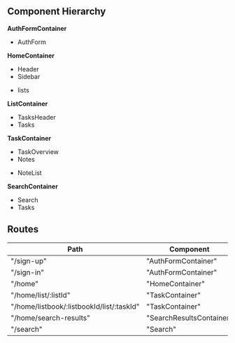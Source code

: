 ## Component Hierarchy

**AuthFormContainer**
 - AuthForm

**HomeContainer**
 - Header
 - Sidebar
  * lists

**ListContainer**
 - TasksHeader
 - Tasks

**TaskContainer**
 - TaskOverview
 - Notes
  * NoteList

**SearchContainer**
 - Search
 - Tasks


 ## Routes

 |Path   | Component   |
 |-------|-------------|
 | "/sign-up" | "AuthFormContainer" |
 | "/sign-in" | "AuthFormContainer" |
 | "/home" | "HomeContainer" |
 | "/home/list/:listId" | "TaskContainer" |
 | "/home/listbook/:listbookId/list/:taskId" | "TaskContainer" |
 | "/home/search-results" | "SearchResultsContainer"
 | "/search" | "Search" |
 
